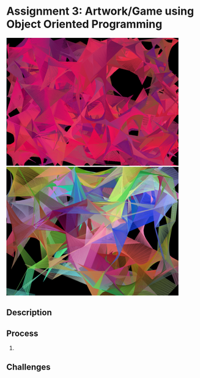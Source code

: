 # Assignment 3: Artwork/Game using Object Oriented Programming

<p float="center">
  <img src="image1.png" width="450">
  <img src="image2.png" width="450">
</p>

## Description

## Process
1. 

## Challenges
